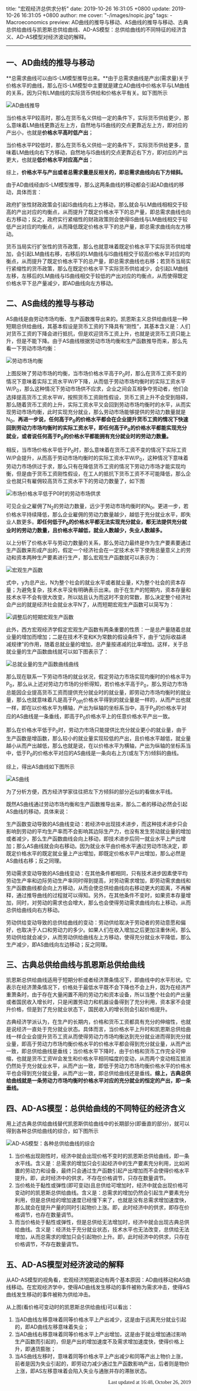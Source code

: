 title: "宏观经济总供求分析"
date: 2019-10-26 16:31:05 +0800
update: 2019-10-26 16:31:05 +0800
author: me
cover: "-/images/nopic.jpg"
tags:
    - Macroeconomics
preview: AD曲线的推导与移动、AS曲线的推导与移动、古典总供给曲线与凯恩斯总供给曲线、AD-AS模型：总供给曲线的不同特征的经济含义、AD-AS模型对经济波动的解释。

---

## 一、AD曲线的推导与移动


**总需求曲线可以由IS-LM模型推导出来。**由于总需求曲线是产出(需求量)关于价格水平的曲线，那么在IS-LM模型中主要就是建立AD曲线中价格水平与LM曲线的关系，因为只有LM曲线的实际货币供给和价格水平有关。如下图所示

![AD曲线推导](/images/article/aa1.png)

当价格水平P较高时，那么在货币名义供给一定的条件下，实际货币供给更少，那么意味着LM曲线更靠近左上方，自然地与IS曲线的交点更靠近左上方，即对应的产出小，也就是**价格水平高时低产出**；

当价格水平P较低时，那么在货币名义供给一定的条件下，实际货币供给更多，意味着LM曲线向右下方移动，自然地与IS曲线的交点更靠近右下方，即对应的产出更大，也就是**低价格水平对应高产出**；

综上，**价格水平与产出或者总需求量是反相关的，即总需求曲线向右下方倾斜。**

由于AD曲线经由IS-LM模型推导，那么这两条曲线的移动都会引起AD曲线的移动，具体而言：

政府扩张性财政政策会引起IS曲线向右上方移动，那么就会与LM曲线相相交于较高的产出对应的均衡点，从而提升了既定价格水平下的总产量，即总需求曲线也向右方移动；反之，政府实行紧缩性的财政政策则会使得IS曲线与LM曲线相交于较低产出对应的均衡点，从而降低既定价格水平下的总产量，即总需求曲线向左方移动。

货币当局实行扩张性的货币政策，那么也就意味着既定价格水平下实际货币供给增加，会引起LM曲线右移，右移后的LM曲线与IS曲线相交于较高价格水平对应的均衡点，从而提升了既定价格水平下的总产量，即总需求曲线也右移；若货币当局实行紧缩性的货币政策，那么在既定价格水平下实际货币供给减少，会引起LM曲线左移，左移后的LM曲线与IS曲线相交于较低的产出对应的均衡点，从而使得既定价格水平下总产量减少，即AD曲线向左方移动。

## 二、AS曲线的推导与移动

AS曲线是由劳动市场均衡、生产函数推导出来的。凯恩斯主义总供给曲线是一种短期总供给曲线，其基本假设是货币工资的下降具有“刚性”，其基本含义是：人们对货币工资的下降会进行抵抗，但是欢迎货币工资上升，也就是说货币工资只能上升，但是不能下降。由于AS曲线根据劳动市场均衡和生产函数推导而来，那么先看一下劳动市场均衡：

![劳动市场均衡](/images/article/aa2.png)

上图反映了劳动市场的均衡，当市场价格水平高于P<sub>0</sub>时，那么在货币工资不变的情况下意味着实际工资水平W/P下降，从而低于劳动市场均衡时的实际工资水平W/P<sub>0</sub>，那么这种情况下劳动市场供不应求，企业之间会互相争夺劳动者，他们会选择提高货币工资水平W，按照货币工资刚性假设，货币工资上升不会受到阻碍，那么随着货币工资的上升，实际工资水平又会回到劳动市场均衡时的水平，从而实现劳动市场均衡，此时实现充分就业，那么劳动市场能够提供的劳动力数量就是N<sub>0</sub>。**再进一步说，任何高于P<sub>0</sub>的价格水平都会在企业提升货币工资的情况下快速回到劳动力市场均衡时的实际工资水平，即任何高于P<sub>0</sub>的价格水平都能实现充分就业，或者说任何高于P<sub>0</sub>的价格水平都能拥有充分就业时的劳动力数量。**

相反，当市场价格水平低于P<sub>0</sub>时，那么意味着在货币工资不变的情况下实际工资W/P会提升，从而高于劳动市场均衡时的实际工资水平W/P<sub>0</sub>，这种情况下意味着劳动力市场供过于求，那么只有在降低货币工资的情况下劳动力市场才能实现均衡，但是由于货币工资刚性假设，在工人的抵抗下货币工资不不可能降低，那么企业也就只有雇佣较高货币工资水平下的劳动力数量了，如下图

![市场价格水平低于P<sub>0</sub>时的劳动市场供求](/images/article/aa3.png)

可见企业之雇佣了N<sub>2</sub>的劳动力数量，远少于劳动市场均衡时的N<sub>0</sub>。更进一步，若价格水平持续降低，那么企业雇佣的劳动力数量越少，越低于充分就业水平，即失业人数更多。**即任何低于P<sub>0</sub>的价格水平都无法实现充分就业，都无法提供充分就业时的劳动力数量，且价格水平越低，就业人数越少，失业人数越多。**

以上分析了价格水平与劳动力数量的关系，那么劳动力最终是作为生产要素要通过生产函数来形成产出的，假定一个经济社会在一定技术水平下使用总量意义上的劳动和资本两种生产要素进行生产，那么宏观生产函数就可以表示为：

![宏观生产函数](/images/article/aa7.png)

式中，y为总产出，N为整个社会的就业水平或者就业量，K为整个社会的资本存量；为避免复杂，技术水平没有明确表示出来。由于在生产的短期内，资本存量和技术水平不会有很大改变，所以姑且认为而这时不变的常数，那么决定整个经济社会产出的就是经济社会就业水平N了，从而短期宏观生产函数可以简写为：

![调整后的短期宏观生产函数](/images/article/aa8.png)

此外，西方宏观经济学假定宏观生产函数有两条重要的性质：一是总产量随着总就业量的增加而增加；二是在技术不变和K为常数的假设条件下，由于“边际收益递减规律”的作用，随着总就业量的增加，总产量按递减的比率增加。这样，关于总就业量的生产函数曲线就可以如下图表示了：

![总就业量的生产函数曲线曲线](/images/article/aa4.png)

那么现在联系一下劳动市场的就业状况，假定劳动力市场实现均衡时的价格水平为P<sub>0</sub>，那么从上述对劳动力市场的分析得知，若价格水平高于P<sub>0</sub>，那么劳动力市场总能因企业提高货币工资而提供充分就业时的就业量，即劳动力市场均衡时的就业量，那么也就意味着凡是高于P<sub>0的</sub>价格水平得到的就业量是一样的，从而产出也就一样，即在以价格水平为横轴，产出为纵轴的坐标系当中，高于P<sub>0</sub>的价格水平对应的AS曲线是一条垂线，即高于P<sub>0</sub>价格水平上的任意价格水平产出一致。

那么在价格水平低于P<sub>0</sub>时，劳动力市场只能提供比充分就业更小的就业量，由于生产函数是增函数，那么较小的就业量实现较低的产出，且价格水平越低，就业量越小从而产出越低，那么也就是说，在以价格水平为横轴，产出为纵轴的坐标系当中，低于P<sub>0</sub>的价格水平对应的AS曲线是一条向右上方(或左下方)倾斜的曲线。

综上，得出AS曲线如下图所示

![AS曲线](/images/article/aa5.png)

为了分析方便，西方经济学家往往把左下方倾斜的部分近似的看做水平线。

既然AS曲线通过劳动市场均衡和生产函数推导出来，那么二者的移动必然会引起AS曲线的移动，具体来说：

生产函数变动导致的AS曲线变动：若经济中出现技术进步，而这种技术进步只会影响到劳动的平均生产率而不会影响其边际生产力，也没有发生劳动就业量的增加或者减少，那么生产函数曲线会向上移动，即技术进步后同一就业水平上产出增加；那么AS曲线就会向右移动。因为就业水平由价格水平通过劳动市场决定，即既定价格水平的既定就业量上产出增加，即既定价格水平产出增加，那么必然是AS曲线右移；反之同理。

劳动需求变动导致的AS曲线变动：在其他条件都相同，只有技术进步因素使平均劳动生产率和边际劳动生产率同时得到提高，对劳动需求增加，即劳动需求曲线和生产函数曲线都会向上方移动，从而会使总供给曲线向右移动更大的距离，不再解释，通过推导曲线的过程就可以得知。另外，在其他条件不变时，如果资本存量增加，同时，对劳动的需求也会增大，那么也会使得劳动需求曲线向右上移动，从而总供给曲线向右方移动。

劳动供给变动导致的总供给曲线的变动：劳动供给取决于劳动者的劳动意愿和偏好，也取决于人口和劳动力的多少。如果人们在收入增加之后更加注重休闲，那么劳动供给就会减少，从而劳动供给曲线左上方移动，使得充分就业水平降低，那么生产减少，即AS曲线向左边移动；反之同理。


## 三、古典总供给曲线与凯恩斯总供给曲线

凯恩斯总供给曲线适用于短期分析或者经济萧条情况下，即曲线中的水平形状。它表示在经济萧条情况下，价格处于最低水平既不会下降也不会上升，因为在经济严重萧条时，由于存在大量闲置不用的劳动力和资本设备，所以当整个社会的产出量或者国民收入增长时，只是闲置劳动力和机器设备得到了充分利用，资本家不会提升价格，但是到了充分就业状态下，国民收入的增长则会引起价格提升。

古典经济学派认为，在生产的长期内，价格和货币工资都具有充分的伸缩性，也就是说经济一直处于充分就业状态。具体而言，当价格水平上升时和凯恩斯总供给曲线一样企业会提升货币工资从而使得劳动力市场均衡达到充分就业进而得到充分就业量，即高于劳动力市场均衡价格水平的价格水平都会得到充分就业量，从而产出一致，即总供给曲线是垂线；当价格水平下降时，由于价格和货币工作完全可伸缩，也就是货币工资W会发生和价格水平相同幅度的变动，从而两个变动相互抵消仍然处于充分就业水平，从而产出一致，即低于劳动力市场均衡价格水平的价格水平也会得到充分就业量，从而产出一致，即总供给曲线还是垂线。**综上，古典总供给曲线就是一条劳动力市场均衡时价格水平对应的充分就业的恒定的产出，即一条垂线。**

## 四、AD-AS模型：总供给曲线的不同特征的经济含义

用上述古典总供给曲线替代凯恩斯供给曲线中的长期部分(即垂直的部分)，就可以得到各种总供给曲线的综合，如下图所示

![AD-AS模型：各种总供给曲线的综合](/images/article/aa6.png)

1. 当价格出现刚性时，经济中就会出现价格不变时的凯恩斯总供给曲线，即一条水平线。含义是：总需求的增加只会引起经济中的生产要素充分利用，比如闲置的劳动力和设备，最终只会通过生产函数引起产出增加而不会使得价格水平提升。即，此时经济中的供求，不存在价格调节，只存在数量调节。
2. 当价格处于黏性或弹性(即可变动)且总供给可增加时，经济中就会出现价格可变动时的凯恩斯总供给曲线。含义是：总需求的增加仍然会引起生产要素充分利用，但是总供给的增加速度已经慢下来了，也就是没有总需求增加速度快，那么就会在提升产量的同时引起物价上涨。即，此时经济中的供求，即存在价格调节，也存在数量调节。
3. 而当价格处于黏性或弹性，但是总供给无法增加时，经济中就会出现古典总供给曲线。含义是：经济处于充分就业状态，技术水平也无法改变，总供给无法增加，从而总需求的增加只会引起物价上升。即，此时经济中的供求，只存在价格调节，不存在数量调节。

## 五、AD-AS模型对经济波动的解释

从AD-AS模型的视角看，宏观经济短期波动有两个基本原因：AD曲线移动和AS曲线移动。在宏观经济学中，使得AD曲线发生移动的事件被称为需求冲击，使得AS曲线发生移动的事件被称为供给冲击。
 
从上图(看价格可变动时的凯恩斯总供给曲线)可以看出：

1. 当AD曲线左移意味着同等价格水平上产出减少，这是由于远离充分就业引起的，即AD曲线左移意味着失业；
2. 当AD曲线右移意味着同等价格水平上产出增加，这是由于就业增加通过影响生产函数而引起的，但是产出的增加速度不及需求增加速度快，使得价格上升，即通货膨胀；
3. 当AS曲线左移时，意味着同等价格水平上产出减少和同等产出上物价上涨，前者是因为失业引起的，即劳动力减少通过生产函数影响产出，后者则是物价上涨，即AS左移意味着会陷入失业与通胀并存的滞胀状态。

<p style="font-family:Consolas;text-align:right">Last updated at 16:48, October 26, 2019</p>